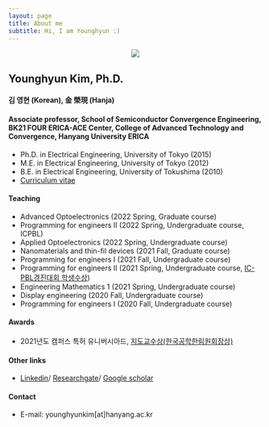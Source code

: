 ```yaml
---
layout: page
title: About me
subtitle: Hi, I am Younghyun :)
---
```


<p align="center"><img src="https://user-images.githubusercontent.com/32427749/130535244-3c8956f4-23e3-4b1b-92f9-a2343ab566b3.png"></p>

## Younghyun Kim, Ph.D.
#### 김 영현 (Korean), 金 榮現 (Hanja)
#### Associate professor, School of Semiconductor Convergence Engineering, BK21 FOUR ERICA-ACE Center, College of Advanced Technology and Convergence, Hanyang University ERICA 

<!--- 
#### Technical Advisor, PhotoniSol, Inc.
#### Director of Neuromorphic Materials and Devices, Pebble-Square, Inc.
--->

- Ph.D. in Electrical Engineering, University of Tokyo (2015)
- M.E. in Electrical Engineering, University of Tokyo (2012) 
- B.E. in Electrical Engineering, University of Tokushima (2010)
- [Curriculum vitae](https://yh2424.github.io/cv)

#### Teaching
- Advanced Optoelectronics  (2022 Spring, Graduate course)
- Programming for engineers II  (2022 Spring, Undergraduate course, ICPBL)
- Applied Optoelectronics  (2022 Spring, Undergraduate course)
- Nanomaterials and thin-fil devices (2021 Fall, Graduate course)
- Programming for engineers I (2021 Fall, Undergraduate course)
- Programming for engineers II (2021 Spring, Undergraduate course, [IC-PBL경진대회 학생수상](https://yh2424.github.io/2021-08-11-Award/))
- Engineering Mathematics 1 (2021 Spring, Undergraduate course)
- Display engineering (2020 Fall, Undergraduate course)
- Programming for engineers I (2020 Fall, Undergraduate course)

#### Awards
- 2021년도 캠퍼스 특허 유니버시아드, [지도교수상(한국공학한림원회장상)](https://yh2424.github.io/2021-11-24-CPU/) 

#### Other links
- [Linkedin](https://www.linkedin.com/in/younghyun-kim-6806b5119)/  [Researchgate](https://www.researchgate.net/profile/Younghyun_Kim4)/ [Google scholar](https://scholar.google.com/citations?user=-X-RZCgAAAAJ&hl=en)

#### Contact
- E-mail: younghyunkim[at]hanyang.ac.kr

<!--- 
![image](https://user-images.githubusercontent.com/32427749/127579757-95fe1d97-7820-4485-acfe-42483abd727e.png)
![image](https://user-images.githubusercontent.com/32427749/130535244-3c8956f4-23e3-4b1b-92f9-a2343ab566b3.png)
--->
